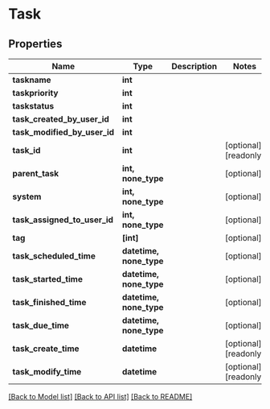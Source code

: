 # Task

## Properties
Name | Type | Description | Notes
------------ | ------------- | ------------- | -------------
**taskname** | **int** |  | 
**taskpriority** | **int** |  | 
**taskstatus** | **int** |  | 
**task_created_by_user_id** | **int** |  | 
**task_modified_by_user_id** | **int** |  | 
**task_id** | **int** |  | [optional] [readonly] 
**parent_task** | **int, none_type** |  | [optional] 
**system** | **int, none_type** |  | [optional] 
**task_assigned_to_user_id** | **int, none_type** |  | [optional] 
**tag** | **[int]** |  | [optional] 
**task_scheduled_time** | **datetime, none_type** |  | [optional] 
**task_started_time** | **datetime, none_type** |  | [optional] 
**task_finished_time** | **datetime, none_type** |  | [optional] 
**task_due_time** | **datetime, none_type** |  | [optional] 
**task_create_time** | **datetime** |  | [optional] [readonly] 
**task_modify_time** | **datetime** |  | [optional] [readonly] 

[[Back to Model list]](../README.md#documentation-for-models) [[Back to API list]](../README.md#documentation-for-api-endpoints) [[Back to README]](../README.md)


